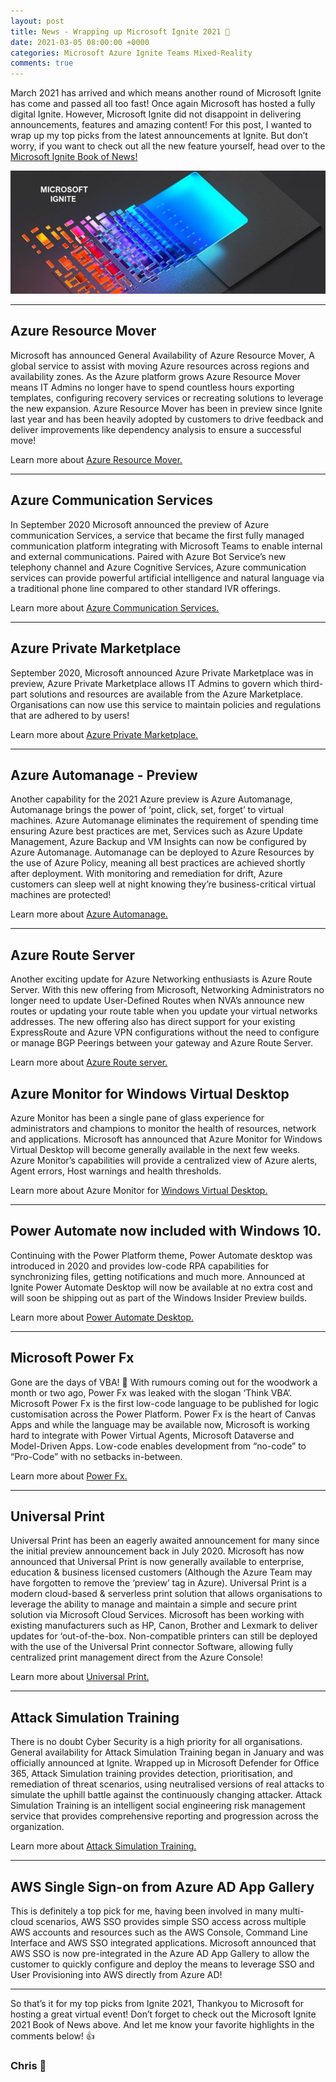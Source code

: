 ```yaml
---
layout: post
title: News - Wrapping up Microsoft Ignite 2021 🙌
date: 2021-03-05 08:00:00 +0000
categories: Microsoft Azure Ignite Teams Mixed-Reality
comments: true
---
```


March 2021 has arrived and which means another round of Microsoft Ignite has come and passed all too fast! Once again Microsoft has hosted a fully digital Ignite. However, Microsoft Ignite did not disappoint in delivering announcements, features and amazing content! For this post, I wanted to wrap up my top picks from the latest announcements at Ignite. But don’t worry, if you want to check out all the new feature yourself, head over to the [Microsoft Ignite Book of News!](https://news.microsoft.com/ignite-march-2021-book-of-news/?_lrsc=9e87c11a-b95f-4035-8e10-a54ad7442a35)

![Ignite2021](/assets/03/Microsoft-Ignite.png)

<hr>

## Azure Resource Mover 
Microsoft has announced General Availability of Azure Resource Mover, A global service to assist with moving Azure resources across regions and availability zones. As the Azure platform grows Azure Resource Mover means IT Admins no longer have to spend countless hours exporting templates, configuring recovery services or recreating solutions to leverage the new expansion. Azure Resource Mover has been in preview since Ignite last year and has been heavily adopted by customers to drive feedback and deliver improvements like dependency analysis to ensure a successful move! 

Learn more about [Azure Resource Mover.](https://docs.microsoft.com/en-us/azure/resource-mover/overview)

<hr>

## Azure Communication Services
In September 2020 Microsoft announced the preview of Azure communication Services, a service that became the first fully managed communication platform integrating with Microsoft Teams to enable internal and external communications. Paired with Azure Bot Service’s new telephony channel and Azure Cognitive Services, Azure communication services can provide powerful artificial intelligence and natural language via a traditional phone line compared to other standard IVR offerings.

Learn more about [Azure Communication Services.](https://docs.microsoft.com/en-us/azure/communication-services/overview)

<hr>

## Azure Private Marketplace
September 2020, Microsoft announced Azure Private Marketplace was in preview, Azure Private Marketplace allows IT Admins to govern which third-part solutions and resources are available from the Azure Marketplace. Organisations can now use this service to maintain policies and regulations that are adhered to by users!

Learn more about [Azure Private Marketplace.](https://docs.microsoft.com/en-us/marketplace/create-manage-private-azure-marketplace)

<hr>

## Azure Automanage - Preview
Another capability for the 2021 Azure preview is Azure Automanage, Automanage brings the power of ‘point, click, set, forget’ to virtual machines. Azure Automanage eliminates the requirement of spending time ensuring Azure best practices are met, Services such as Azure Update Management, Azure Backup and VM Insights can now be configured by Azure Automanage. Automanage can be deployed to Azure Resources by the use of Azure Policy, meaning all best practices are achieved shortly after deployment. With monitoring and remediation for drift, Azure customers can sleep well at night knowing they’re business-critical virtual machines are protected! 

Learn more about [Azure Automanage.](https://docs.microsoft.com/en-gb/azure/automanage/automanage-virtual-machines)

<hr>

## Azure Route Server 
Another exciting update for Azure Networking enthusiasts is Azure Route Server. With this new offering from Microsoft, Networking Administrators no longer need to update User-Defined Routes when NVA’s announce new routes or updating your route table when you update your virtual networks addresses. The new offering also has direct support for your existing  ExpressRoute and Azure VPN configurations without the need to configure or manage BGP Peerings between your gateway and Azure Route Server.

Learn more about [Azure Route server.](https://docs.microsoft.com/en-us/azure/route-server)

## Azure Monitor for Windows Virtual Desktop
Azure Monitor has been a single pane of glass experience for administrators and champions to monitor the health of resources, network and applications. Microsoft has announced that Azure Monitor for Windows Virtual Desktop will become generally available in the next few weeks. Azure Monitor’s capabilities will provide a centralized view of Azure alerts, Agent errors, Host warnings and health thresholds. 

Learn more about Azure Monitor for [Windows Virtual Desktop.](https://docs.microsoft.com/en-us/azure/virtual-desktop/azure-monitor)

<hr>

## Power Automate now included with Windows 10. 
Continuing with the Power Platform theme, Power Automate desktop was introduced in 2020 and provides low-code RPA capabilities for synchronizing files, getting notifications and much more. Announced at Ignite Power Automate Desktop will now be available at no extra cost and will soon be shipping out as part of the Windows Insider Preview builds.

Learn more about [Power Automate Desktop.](https://flow.microsoft.com/en-us/blog/automate-tasks-with-power-automate-desktop-for-windows-10-no-additional-cost)

<hr>

## Microsoft Power Fx 
Gone are the days of VBA! 🎉 
With rumours coming out for the woodwork a month or two ago, Power Fx was leaked with the slogan ‘Think VBA’. Microsoft Power Fx is the first low-code language to be published for logic customisation across the Power Platform. Power Fx is the heart of Canvas Apps and while the language may be available now, Microsoft is working hard to integrate with Power Virtual Agents, Microsoft Dataverse and Model-Driven Apps. Low-code enables development from “no-code” to “Pro-Code” with no setbacks in-between. 

Learn more about [Power Fx.](https://powerapps.microsoft.com/en-us/blog/what-is-microsoft-power-fx)

<hr>

## Universal Print
Universal Print has been an eagerly awaited announcement for many since the initial preview announcement back in July 2020. Microsoft has now announced that Universal Print is now generally available to enterprise, education & business licensed customers (Although the Azure Team may have forgotten to remove the ‘preview’ tag in Azure). Universal Print is a modern cloud-based & serverless print solution that allows organisations to leverage the ability to manage and maintain a simple and secure print solution via Microsoft Cloud Services. Microsoft has been working with existing manufacturers such as HP, Canon, Brother and Lexmark to deliver updates for ‘out-of-the-box. Non-compatible printers can still be deployed with the use of the Universal Print connector Software, allowing fully centralized print management direct from the Azure Console! 

Learn more about [Universal Print.](https://docs.microsoft.com/en-us/universal-print/fundamentals/universal-print-whatis) 

<hr>

## Attack Simulation Training 
There is no doubt Cyber Security is a high priority for all organisations. General availability for Attack Simulation Training began in January and was officially announced at Ignite. Wrapped up in Microsoft Defender for Office 365, Attack Simulation training provides detection, prioritisation, and remediation of threat scenarios, using neutralised versions of real attacks to simulate the uphill battle against the continuously changing attacker. Attack Simulation Training is an intelligent social engineering risk management service that provides comprehensive reporting and progression across the organization. 

Learn more about [Attack Simulation Training.](https://techcommunity.microsoft.com/t5/microsoft-security-and/attack-simulation-training-in-microsoft-defender-for-office-365/ba-p/2037291)

<hr>

## AWS Single Sign-on from Azure AD App Gallery 
This is definitely a top pick for me, having been involved in many multi-cloud scenarios, AWS SSO provides simple SSO access across multiple AWS accounts and resources such as the AWS Console, Command Line Interface and AWS SSO integrated applications. Microsoft announced that AWS SSO is now pre-integrated in the Azure AD App Gallery to allow the customer to quickly configure and deploy the means to leverage SSO and User Provisioning into AWS directly from Azure AD!

<hr>

So that’s it for my top picks from Ignite 2021, Thankyou to Microsoft for hosting a great virtual event! Don’t forget to check out the Microsoft Ignite 2021 Book of News above. And let me know your favorite highlights in the comments below! 👍

### Chris 👋











